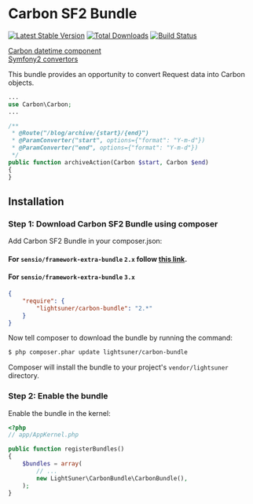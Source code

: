 # Carbon SF2 Bundle

[![Latest Stable Version](https://poser.pugx.org/lightsuner/carbon-bundle/v/stable.png)](https://packagist.org/packages/lightsuner/carbon-bundle)
[![Total Downloads](https://poser.pugx.org/lightsuner/carbon-bundle/downloads.png)](https://packagist.org/packages/lightsuner/carbon-bundle)
[![Build Status](https://travis-ci.org/lightsuner/CarbonBundle.svg?branch=develop)](https://travis-ci.org/lightsuner/CarbonBundle)


[Carbon datetime component](https://github.com/briannesbitt/Carbon) <br>
[Symfony2 convertors](http://symfony.com/doc/current/bundles/SensioFrameworkExtraBundle/annotations/converters.html)

This bundle provides an opportunity to convert Request data into Carbon objects.
``` php
...
use Carbon\Carbon;
...

/**
 * @Route("/blog/archive/{start}/{end}")
 * @ParamConverter("start", options={"format": "Y-m-d"})
 * @ParamConverter("end", options={"format": "Y-m-d"})
 */
public function archiveAction(Carbon $start, Carbon $end)
{
}
````

## Installation


### Step 1: Download Carbon SF2 Bundle using composer

Add Carbon SF2 Bundle in your composer.json:

#### For ````sensio/framework-extra-bundle```` ````2.x```` follow [this link](https://github.com/lightsuner/CarbonBundle/tree/1.x).

#### For ````sensio/framework-extra-bundle```` ````3.x````

``` json
{
    "require": {
        "lightsuner/carbon-bundle": "2.*"
    }
}
```

Now tell composer to download the bundle by running the command:

``` bash
$ php composer.phar update lightsuner/carbon-bundle
```

Composer will install the bundle to your project's `vendor/lightsuner` directory.

### Step 2: Enable the bundle

Enable the bundle in the kernel:

``` php
<?php
// app/AppKernel.php

public function registerBundles()
{
    $bundles = array(
        // ...
        new LightSuner\CarbonBundle\CarbonBundle(),
    );
}
```